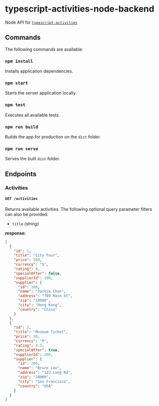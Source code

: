 # typescript-activities-node-backend

Node API for [`typescript-activities`](..)

## Commands

The following commands are available:

### `npm install`

Installs application dependencies.

### `npm start`

Starts the server application locally.

### `npm test`

Executes all available tests.

### `npm run build`

Builds the app for production on the `dist` folder.

### `npm run serve`

Serves the built `dist` folder.

## Endpoints

### Activities

#### `GET /activities`

Returns available activities. The following optional query parameter filters can also be provided:

- `title` _(string)_

**response:**

```json
[
  {
    "id": 1,
    "title": "City Tour",
    "price": 100,
    "currency": "$",
    "rating": 4,
    "specialOffer": false,
    "supplierId": 100,
    "supplier": {
      "id": 100,
      "name": "Jackie Chan",
      "address": "789 Main St",
      "zip": "10000",
      "city": "Hong Kong",
      "country": "China"
    }
  },
  {
    "id": 2,
    "title": "Museum Ticket",
    "price": 20,
    "currency": "¥",
    "rating": 4.5,
    "specialOffer": true,
    "supplierId": 200,
    "supplier": {
      "id": 200,
      "name": "Bruce Lee",
      "address": "123 Long Rd",
      "zip": "20000",
      "city": "San Francisco",
      "country": "USA"
    }
  }
]
```
